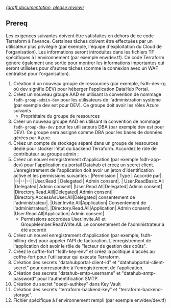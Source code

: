 [_metadata_: remarks]:- "Automatically translated with DeepL. From: /Cloud-Team-Requirement-for-Running-DataHub-Terraform.md"

[_(draft documentation, please review)_](/Cloud-Team-Requirement-for-Running-DataHub-Terraform.md)


## Prereq
Les exigences suivantes doivent être satisfaites en dehors de ce code Terraform à l'avance. Certaines tâches doivent être effectuées par un utilisateur plus privilégié (par exemple, l'équipe d'exploitation du Cloud de l'organisation). Les informations seront introduites dans les fichiers TF spécifiques à l'environnement (par exemple env/dev.tf). Ce code Terraform génère également une sortie pour montrer les informations importantes qui seront utilisées pour d'autres tâches (comme la connexion avec un WAF centralisé pour l'organisation).

1. Création d'un nouveau groupe de ressources (par exemple, fsdh-dev-rg où dev signifie DEV) pour héberger l'application DataHub Portal.
2. Créez un nouveau groupe AAD en utilisant la convention de nommage `fsdh-group-admin-dev` pour les utilisateurs de l'administration système (par exemple dev est pour DEV). Ce groupe doit avoir les rôles Azure suivants
   - Propriétaire du groupe de ressources
3. Créer un nouveau groupe AAD en utilisant la convention de nommage `fsdh-group-dba-dev` pour les utilisateurs DBA (par exemple dev est pour DEV). Ce groupe sera assigné comme DBA pour les bases de données gérées par Azure.
4. Créez un compte de stockage séparé dans un groupe de ressources dédié pour stocker l'état du backend Terraform. Accordez le rôle de contributeur au groupe admin ;
5. Créez un nouvel enregistrement d'application (par exemple fsdh-app-dev) pour l'application du portail Datahub et créez un secret client. L'enregistrement de l'application doit avoir un jeton d'identification activé et les permissions suivantes :
     |Permission | Type | Accordé par|.
     |--|--|--|
     |User.Read | Delegated | Admin consent|.
     | User.ReadBasic.All |Delegated| Admin consent|
     |User.Read.All|Delegated| Admin consent|
     |Directory.Read.Alll|Delegated| Admin consent|
     |Directory.AccessAsUser.All|Delegated| consentement de l'administrateur|.
     |User.Invite.All|Application| Consentement de l'administrateur|.
     |Directory.Read.All|Application| Admin consent|.
     |User.Read.All|Application| Admin consent|
   - Permissions accordées User.Invite.All et GroupMember.ReadWrite.All. Le consentement de l'administrateur a été accordé
5. Créez un nouvel enregistrement d'application (par exemple, fsdh-billing-dev) pour appeler l'API de facturation. L'enregistrement de l'application doit avoir le rôle de "lecteur de gestion des coûts".
6. Créez le coffre-fort "fsdh-key-env" et créez la politique d'accès au coffre-fort pour l'utilisateur qui exécute Terraform.
7. Création des secrets "datahubportal-client-id" et "datahubportal-client-secret" pour correspondre à l'enregistrement de l'application.
8. Création des secrets "datahub-smtp-username" et "datahub-smtp-password" pour l'authentification SMTP.
9. Création du secret "deepl-authkey" dans Key Vault
10. Création des secrets "terraform-backend-key" et "terraform-backend-storage".
11. Fichier spécifique à l'environnement rempli (par exemple env/dev/dev.tf)
